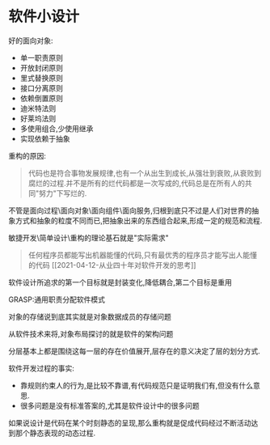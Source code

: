 # 软件小设计





好的面向对象:

- 单一职责原则
- 开放封闭原则
- 里式替换原则
- 接口分离原则
- 依赖倒置原则
- 迪米特法则
- 好莱坞法则
- 多使用组合,少使用继承
- 实现依赖于抽象





重构的原因:

> 代码也是符合事物发展规律,也有一个从出生到成长,从强壮到衰败,从衰败到腐烂的过程.并不是所有的烂代码都是一次写成的,代码总是在所有人的共同"努力"下写烂的.



不管是面向过程\面向对象\面向组件\面向服务,归根到底只不过是人们对世界的抽象方式和抽象的粒度不同而已,把抽象出来的东西组合起来,形成一定的规范和流程.



敏捷开发\简单设计\重构的理论基石就是"实际需求"



> 任何程序员都能写出机器能懂的代码,只有最优秀的程序员才能写出人能懂的代码 [[2021-04-12-从业四十年对软件开发的思考]]



软件设计所追求的第一个目标就是封装变化,降低耦合,第二个目标是重用



GRASP:通用职责分配软件模式



对象的存储说到底其实就是对象数据成员的存储问题



从软件技术来将,对象布局探讨的就是软件的架构问题



分层基本上都是围绕这每一层的存在价值展开,层存在的意义决定了层的划分方式.





软件开发过程的事实:

- 靠规则约束人的行为,是比较不靠谱,有代码规范只是证明我们有,但没有什么意思.
- 很多问题是没有标准答案的,尤其是软件设计中的很多问题



如果说设计是代码在某个时刻静态的呈现,那么重构就是促成代码经过不断活动达到那个静态表现的动态过程.




























































